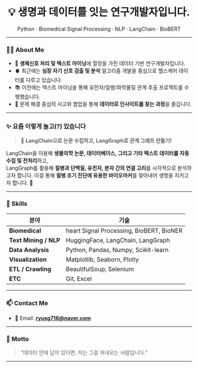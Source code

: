 <h1 align="center">💡 생명과 데이터를 잇는 연구개발자입니다.</h1>
<p align="center">Python · Biomedical Signal Processing · NLP · LangChain · BioBERT</p>

---

### 🙋‍♂️ About Me

- 🧪 **생체신호 처리 및 텍스트 마이닝**에 열정을 가진 데이터 기반 연구개발자입니다.
- 🫀 최근에는 **심장 자기 신호 검출 및 분석** 알고리즘 개발을 중심으로 헬스케어 데이터를 다루고 있습니다.
- 📚 이전에는 텍스트 마이닝을 통해 유전자/질병/화학물질 관계 추출 프로젝트를 수행했습니다.
- 🤝 문제 해결 중심의 사고와 협업을 통해 **데이터로 인사이트를 찾는 과정**을 즐깁니다.

---

### ✨ 요즘 이렇게 놀고(?) 있습니다

> 🧠 **LangChain으로 논문 수집하고, LangGraph로 관계 그래프 만들기!**

LangChain을 이용해 **생물의학 논문, 데이터베이스, 그리고 기타 텍스트 데이터를 자동 수집 및 전처리**하고,  
LangGraph를 활용해 **질병과 단백질, 유전자, 분자 간의 연결 고리**를 시각적으로 분석하고자 합니다.
이걸 통해 **질병 조기 진단에 유용한 바이오마커**를 찾아내어 생명을 지키고자 합니다. 🎯

---

### 🧰 Skills

| 분야               | 기술 |
|--------------------|------|
| **Biomedical**      | heart Signal Processing, BioBERT, BioNER |
| **Text Mining / NLP** | HuggingFace, LangChain, LangGraph |
| **Data Analysis**  | Python, Pandas, Numpy, Scikit-learn |
| **Visualization**  | Matplotlib, Seaborn, Plotly |
| **ETL / Crawling** | BeautifulSoup, Selenium |
| **ETC**            | Git, Excel |

---

### 📫 Contact Me

- 📧 Email: **ryusg716@naver.com**

---

### 💬 Motto

> “데이터 안에 답이 있다면, 저는 그걸 꺼내오는 사람입니다.”

---

<!--
This README was crafted with love, biomedical signals, and a bit of LangChain magic.
-->
